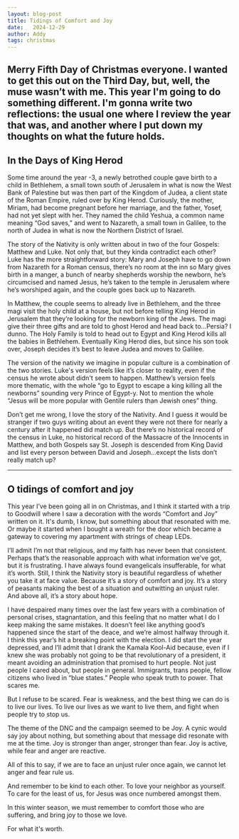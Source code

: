 ```yaml
---
layout: blog-post
title: Tidings of Comfort and Joy
date:   2024-12-29
author: Addy
tags: christmas
---
```


Merry Fifth Day of Christmas everyone. I wanted to get this out on the Third Day, but, well, the muse wasn’t with me.
This year I'm going to do something different. I'm gonna write two reflections: the usual one where I review the year that was, and another where I put down my thoughts on what the future holds. 
---

## In the Days of King Herod
Some time around the year -3, a newly betrothed couple gave birth to a child in Bethlehem, a small town south of Jerusalem in what is now the West Bank of Palestine but was then part of the Kingdom of Judea, a client state of the Roman Empire, ruled over by King Herod. Curiously, the mother, Miriam, had become pregnant before her  marriage, and the father, Yosef, had not yet slept with her. They named the child Yeshua, a common name meaning “God saves,” and went to Nazareth, a small town in Galilee, to the north of Judea in what is now the Northern District of Israel.

The story of the Nativity is only written about in two of the four Gospels: Matthew and Luke. Not only that, but they kinda contradict each other? Luke has the more straightforward story: Mary and Joseph have to go down from Nazareth for a Roman census, there’s no room at the inn so Mary gives birth in a manger, a bunch of nearby shepherds worship the newborn, he’s circumcised and named Jesus, he’s taken to the temple in Jerusalem where he’s worshiped again, and the couple goes back up to Nazareth.

In Matthew, the couple seems to already live in Bethlehem, and the three magi visit the holy child at a house, but not before telling King Herod in Jerusalem that they’re looking for the newborn king of the Jews. The magi give their three gifts and are told to ghost Herod and head back to…Persia? I dunno. The Holy Family is told to head out to Egypt and King Herod kills all the babies in Bethlehem. Eventually King Herod dies, but since his son took over, Joseph decides it’s best to leave Judea and moves to Galilee.

The version of the nativity we imagine in popular culture is a combination of the two stories. Luke's version feels like it’s closer to reality, even if the census he wrote about didn't seem to happen. Matthew’s version feels more thematic, with the whole “go to Egypt to escape a king killing all the newborns” sounding very Prince of Egypt-y. Not to mention the whole “Jesus will be more popular with Gentile rulers than Jewish ones” thing.

Don’t get me wrong, I love the story of the Nativity. And I guess it would be stranger if two guys writing about an event they were not there for nearly a century after it happened did match up. But there’s no historical record of the census in Luke, no historical record of the Massacre of the Innocents in Matthew, and both Gospels say St. Joseph is descended from King David and list every person between David and Joseph…except the lists don’t really match up?

---

## O tidings of comfort and joy
This year I’ve been going all in on Christmas, and I think it started with a trip to Goodwill where I saw a decoration with the words “Comfort and Joy” written on it. It's dumb, I know, but something about that resonated with me. Or maybe it started when I bought a wreath for the door which became a gateway to covering my apartment with strings of cheap LEDs.

I’ll admit I’m not that religious, and my faith has never been that consistent. Perhaps that’s the reasonable approach with what information we’ve got, but it is frustrating. I have always found evangelicals insufferable, for what it’s worth. Still, I think the Nativity story is beautiful regardless of whether you take it at face value. Because it’s a story of comfort and joy. It’s a story of peasants making the best of a situation and outwitting an unjust ruler. And above all, it’s a story about hope. 

I have despaired many times over the last few years with a combination of personal crises, stagnantation, and this feeling that no matter what I do I keep making the same mistakes. It doesn’t feel like anything good’s happened since the start of the deace, and we’re almost halfway through it. I think this year’s hit a breaking point with the election. I did start the year depressed, and I’ll admit that I drank the Kamala Kool-Aid because, even if I knew she was probably not going to be that revolutionary of a president, it meant avoiding an administration that promised to hurt people. Not just people I cared about, but people in general. Immigrants, trans people, fellow citizens who lived in “blue states.” People who speak truth to power. That scares me.

But I refuse to be scared. Fear is weakness, and the best thing we can do is to live our lives. To live our lives as we want to live them, and fight when people try to stop us. 

The theme of the DNC and the campaign seemed to be Joy. A cynic would say joy about nothing, but something about that message did resonate with me at the time. Joy is stronger than anger, stronger than fear. Joy is active, while fear and anger are reactive.

All of this to say, if we are to face an unjust ruler once again, we cannot let anger and fear rule us. 

And remember to be kind to each other. To love your neighbor as yourself. To care for the least of us, for Jesus was once numbered amongst them. 

In this winter season, we must remember to comfort those who are suffering, and bring joy to those we love.

For what it's worth.